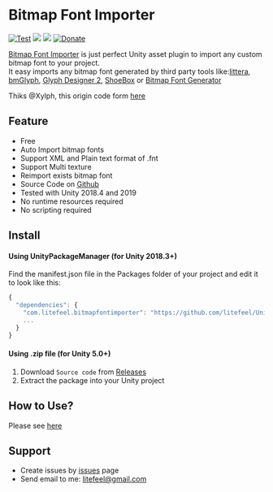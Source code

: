 # Bitmap Font Importer

[![Test](https://github.com/litefeel/Unity-BitmapFontImporter/workflows/Test/badge.svg)](https://github.com/litefeel/Unity-BitmapFontImporter/actions)
[![](https://img.shields.io/github/release/litefeel/Unity-BitmapFontImporter.svg?label=latest%20version)](https://github.com/litefeel/Unity-BitmapFontImporter/releases)
[![](https://img.shields.io/github/license/litefeel/Unity-BitmapFontImporter.svg)](https://github.com/litefeel/Unity-BitmapFontImporter/blob/upm/LICENSE.md)
[![Donate](https://img.shields.io/badge/Donate-PayPal-green.svg)](https://paypal.me/litefeel)

[Bitmap Font Importer][bfi] is just perfect Unity asset plugin to import any custom bitmap font to your project.  
It easy imports any bitmap font generated by third party tools like:[littera][1], [bmGlyph][2], [Glyph Designer 2][3], [ShoeBox][4] or [Bitmap Font Generator][5]

Thiks @Xylph, this origin code form [here](http://forum.unity3d.com/threads/unity-4-6-bitmap-font.265209/)

## Feature

- Free
- Auto Import bitmap fonts
- Support XML and Plain text format of .fnt
- Support Multi texture
- Reimport exists bitmap font
- Source Code on [Github][bfi]
- Tested with Unity 2018.4 and 2019
- No runtime resources required
- No scripting required


## Install

#### Using UnityPackageManager (for Unity 2018.3+)

Find the manifest.json file in the Packages folder of your project and edit it to look like this:
``` js
{
  "dependencies": {
    "com.litefeel.bitmapfontimporter": "https://github.com/litefeel/Unity-BitmapFontImporter.git#upm",
    ...
  }
}
```

#### Using .zip file (for Unity 5.0+)

1. Download `Source code` from [Releases](https://github.com/litefeel/Unity-BitmapFontImporter/releases)
2. Extract the package into your Unity project


## How to Use?

Please see [here][howtouse]


## Support

- Create issues by [issues][issues] page
- Send email to me: <litefeel@gmail.com>

[1]: http://kvazars.com/littera/ (littera)
[2]: http://www.bmglyph.com (bmGlyph)
[3]: https://71squared.com/glyphdesigner (Glyph Designer 2)
[4]: http://renderhjs.net/shoebox/ (ShoeBox)
[5]: http://www.angelcode.com/products/bmfont/ (Bitmap Font Generator)
[bfi]: https://github.com/litefeel/Unity-BitmapFontImporter (BitmapFontImporter)
[issues]: https://github.com/litefeel/Unity-BitmapFontImporter/issues (BitmapFontImporter issues)
[howtouse]: https://github.com/litefeel/Unity-BitmapFontImporter/wiki/How-to-use (BitmapFontImporter How to use)
